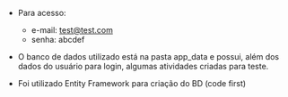 - Para acesso:
  - e-mail: test@test.com
  - senha: abcdef

- O banco de dados utilizado está na pasta app_data e possui, além dos dados do usuário para login, algumas atividades criadas para teste.

- Foi utilizado Entity Framework para criação do BD (code first)
